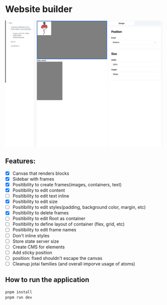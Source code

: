 # Website builder

![Alt text](./resources/app.jpg?raw=true "Screenshot of the app")

## Features:

- [x] Canvas that renders blocks
- [x] Sidebar with frames
- [x] Positibility to create frames(images, containers, text)
- [x] Positibility to edit content
- [ ] Positibility to edit text inline
- [x] Positibility to edit size
- [ ] Positibility to edit styles(padding, background color, margin, etc)
- [x] Positibility to delete frames
- [ ] Positibility to edit Root as container
- [ ] Positibility to define layout of container (flex, grid, etc)
- [ ] Positibility to edit frame names
- [ ] Don't inline styles
- [ ] Store state server size
- [ ] Create CMS for elements
- [ ] Add sticky position
- [ ] position: fixed shouldn't escape the canvas
- [ ] Cleanup jotai families (and overall imporve usage of atoms)

## How to run the application

```bash
pnpm install
pnpm run dev
```
